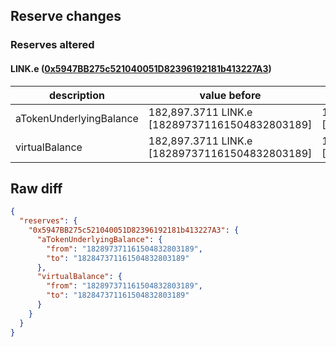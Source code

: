 ## Reserve changes

### Reserves altered

#### LINK.e ([0x5947BB275c521040051D82396192181b413227A3](https://snowtrace.io/address/0x5947BB275c521040051D82396192181b413227A3))

| description | value before | value after |
| --- | --- | --- |
| aTokenUnderlyingBalance | 182,897.3711 LINK.e [182897371161504832803189] | 182,847.3711 LINK.e [182847371161504832803189] |
| virtualBalance | 182,897.3711 LINK.e [182897371161504832803189] | 182,847.3711 LINK.e [182847371161504832803189] |


## Raw diff

```json
{
  "reserves": {
    "0x5947BB275c521040051D82396192181b413227A3": {
      "aTokenUnderlyingBalance": {
        "from": "182897371161504832803189",
        "to": "182847371161504832803189"
      },
      "virtualBalance": {
        "from": "182897371161504832803189",
        "to": "182847371161504832803189"
      }
    }
  }
}
```